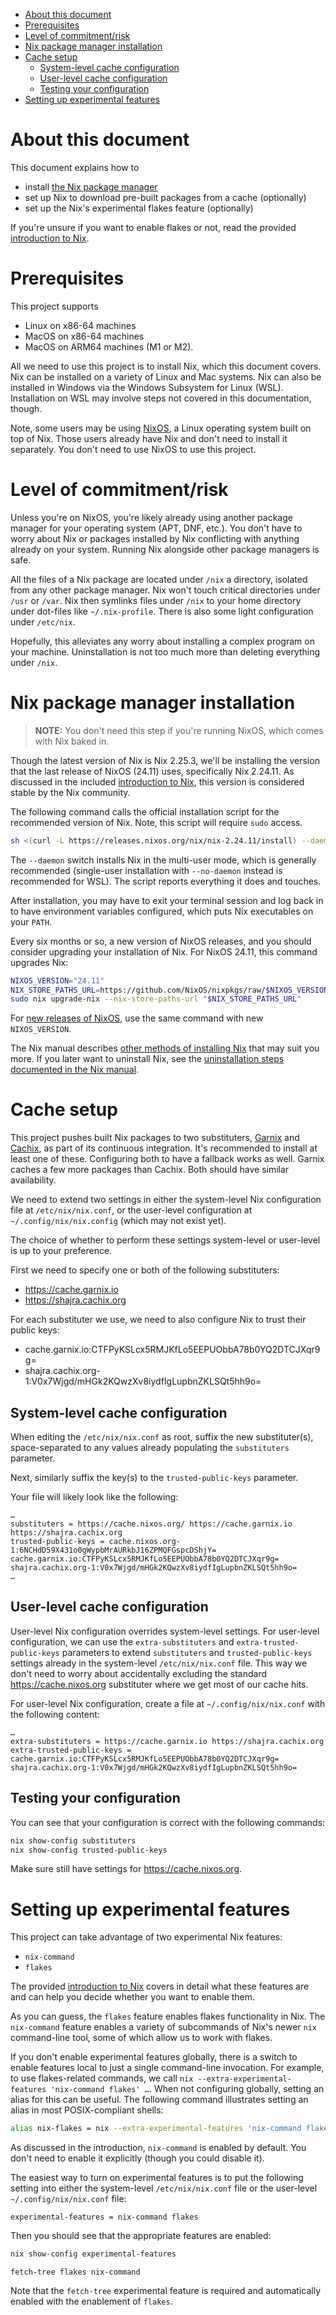 - [About this document](#sec-1)
- [Prerequisites](#sec-2)
- [Level of commitment/risk](#sec-3)
- [Nix package manager installation](#sec-4)
- [Cache setup](#sec-5)
  - [System-level cache configuration](#sec-5-1)
  - [User-level cache configuration](#sec-5-2)
  - [Testing your configuration](#sec-5-3)
- [Setting up experimental features](#sec-6)


# About this document<a id="sec-1"></a>

This document explains how to

-   install [the Nix package manager](https://nixos.org/nix)
-   set up Nix to download pre-built packages from a cache (optionally)
-   set up the Nix's experimental flakes feature (optionally)

If you're unsure if you want to enable flakes or not, read the provided [introduction to Nix](nix-introduction.md).

# Prerequisites<a id="sec-2"></a>

This project supports

-   Linux on x86-64 machines
-   MacOS on x86-64 machines
-   MacOS on ARM64 machines (M1 or M2).

All we need to use this project is to install Nix, which this document covers. Nix can be installed on a variety of Linux and Mac systems. Nix can also be installed in Windows via the Windows Subsystem for Linux (WSL). Installation on WSL may involve steps not covered in this documentation, though.

Note, some users may be using [NixOS](https://nixos.org), a Linux operating system built on top of Nix. Those users already have Nix and don't need to install it separately. You don't need to use NixOS to use this project.

# Level of commitment/risk<a id="sec-3"></a>

Unless you're on NixOS, you're likely already using another package manager for your operating system (APT, DNF, etc.). You don't have to worry about Nix or packages installed by Nix conflicting with anything already on your system. Running Nix alongside other package managers is safe.

All the files of a Nix package are located under `/nix` a directory, isolated from any other package manager. Nix won't touch critical directories under `/usr` or `/var`. Nix then symlinks files under `/nix` to your home directory under dot-files like `~/.nix-profile`. There is also some light configuration under `/etc/nix`.

Hopefully, this alleviates any worry about installing a complex program on your machine. Uninstallation is not too much more than deleting everything under `/nix`.

# Nix package manager installation<a id="sec-4"></a>

> **<span class="underline">NOTE:</span>** You don't need this step if you're running NixOS, which comes with Nix baked in.

Though the latest version of Nix is Nix 2.25.3, we'll be installing the version that the last release of NixOS (24.11) uses, specifically Nix 2.24.11. As discussed in the included [introduction to Nix](nix-introduction.md), this version is considered stable by the Nix community.

The following command calls the official installation script for the recommended version of Nix. Note, this script will require `sudo` access.

```bash
sh <(curl -L https://releases.nixos.org/nix/nix-2.24.11/install) --daemon
```

The `--daemon` switch installs Nix in the multi-user mode, which is generally recommended (single-user installation with `--no-daemon` instead is recommended for WSL). The script reports everything it does and touches.

After installation, you may have to exit your terminal session and log back in to have environment variables configured, which puts Nix executables on your `PATH`.

Every six months or so, a new version of NixOS releases, and you should consider upgrading your installation of Nix. For NixOS 24.11, this command upgrades Nix:

```bash
NIXOS_VERSION="24.11"
NIX_STORE_PATHS_URL=https://github.com/NixOS/nixpkgs/raw/$NIXOS_VERSION/nixos/module/installer/tools/nix-fallback-paths.nix
sudo nix upgrade-nix --nix-store-paths-url "$NIX_STORE_PATHS_URL"
```

For [new releases of NixOS](https://nixos.org/manual/nixos/stable/release-notes.html), use the same command with new `NIXOS_VERSION`.

The Nix manual describes [other methods of installing Nix](https://nixos.org/manual/nix/stable/installation/installation.html) that may suit you more. If you later want to uninstall Nix, see the [uninstallation steps documented in the Nix manual](https://nixos.org/manual/nix/stable/installation/installing-binary.html#uninstalling).

# Cache setup<a id="sec-5"></a>

This project pushes built Nix packages to two substituters, [Garnix](https://garnix.io) and [Cachix](https://cachix.org/), as part of its continuous integration. It's recommended to install at least one of these. Configuring both to have a fallback works as well. Garnix caches a few more packages than Cachix. Both should have similar availability.

We need to extend two settings in either the system-level Nix configuration file at `/etc/nix/nix.conf`, or the user-level configuration at `~/.config/nix/nix.config` (which may not exist yet).

The choice of whether to perform these settings system-level or user-level is up to your preference.

First we need to specify one or both of the following substituters:

-   <https://cache.garnix.io>
-   <https://shajra.cachix.org>

For each substituter we use, we need to also configure Nix to trust their public keys:

-   cache.garnix.io:CTFPyKSLcx5RMJKfLo5EEPUObbA78b0YQ2DTCJXqr9g=
-   shajra.cachix.org-1:V0x7Wjgd/mHGk2KQwzXv8iydfIgLupbnZKLSQt5hh9o=

## System-level cache configuration<a id="sec-5-1"></a>

When editing the `/etc/nix/nix.conf` as root, suffix the new substituter(s), space-separated to any values already populating the `substituters` parameter.

Next, similarly suffix the key(s) to the `trusted-public-keys` parameter.

Your file will likely look like the following:

    …
    substituters = https://cache.nixos.org/ https://cache.garnix.io https://shajra.cachix.org
    trusted-public-keys = cache.nixos.org-1:6NCHdD59X431o0gWypbMrAURkbJ16ZPMQFGspcDShjY= cache.garnix.io:CTFPyKSLcx5RMJKfLo5EEPUObbA78b0YQ2DTCJXqr9g= shajra.cachix.org-1:V0x7Wjgd/mHGk2KQwzXv8iydfIgLupbnZKLSQt5hh9o=
    …

## User-level cache configuration<a id="sec-5-2"></a>

User-level Nix configuration overrides system-level settings. For user-level configuration, we can use the `extra-substituters` and `extra-trusted-public-keys` parameters to extend `substituters` and `trusted-public-keys` settings already in the system-level `/etc/nix/nix.conf` file. This way we don't need to worry about accidentally excluding the standard <https://cache.nixos.org> substituter where we get most of our cache hits.

For user-level Nix configuration, create a file at `~/.config/nix/nix.conf` with the following content:

    …
    extra-substituters = https://cache.garnix.io https://shajra.cachix.org
    extra-trusted-public-keys = cache.garnix.io:CTFPyKSLcx5RMJKfLo5EEPUObbA78b0YQ2DTCJXqr9g= shajra.cachix.org-1:V0x7Wjgd/mHGk2KQwzXv8iydfIgLupbnZKLSQt5hh9o=

## Testing your configuration<a id="sec-5-3"></a>

You can see that your configuration is correct with the following commands:

```sh
nix show-config substituters
nix show-config trusted-public-keys
```

Make sure still have settings for <https://cache.nixos.org>.

# Setting up experimental features<a id="sec-6"></a>

This project can take advantage of two experimental Nix features:

-   `nix-command`
-   `flakes`

The provided [introduction to Nix](nix-introduction.md) covers in detail what these features are and can help you decide whether you want to enable them.

As you can guess, the `flakes` feature enables flakes functionality in Nix. The `nix-command` feature enables a variety of subcommands of Nix's newer `nix` command-line tool, some of which allow us to work with flakes.

If you don't enable experimental features globally, there is a switch to enable features local to just a single command-line invocation. For example, to use flakes-related commands, we call `nix --extra-experimental-features 'nix-command flakes' …`. When not configuring globally, setting an alias for this can be useful. The following command illustrates setting an alias in most POSIX-compliant shells:

```sh
alias nix-flakes = nix --extra-experimental-features 'nix-command flakes'
```

As discussed in the introduction, `nix-command` is enabled by default. You don't need to enable it explicitly (though you could disable it).

The easiest way to turn on experimental features is to put the following setting into either the system-level `/etc/nix/nix.conf` file or the user-level `~/.config/nix/nix.conf` file:

```text
experimental-features = nix-command flakes
```

Then you should see that the appropriate features are enabled:

```sh
nix show-config experimental-features
```

    fetch-tree flakes nix-command

Note that the `fetch-tree` experimental feature is required and automatically enabled with the enablement of `flakes`.
